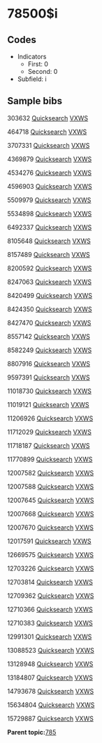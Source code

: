 # 78500$i

## Codes

-   Indicators
    -   First: 0
    -   Second: 0
-   Subfield: i

## Sample bibs

303632 [Quicksearch](https://search.library.yale.edu/catalog/303632) [VXWS](http://prodorbis.library.yale.edu:7014/vxws/GetHoldingsService?bibId=303632)

464718 [Quicksearch](https://search.library.yale.edu/catalog/464718) [VXWS](http://prodorbis.library.yale.edu:7014/vxws/GetHoldingsService?bibId=464718)

3707331 [Quicksearch](https://search.library.yale.edu/catalog/3707331) [VXWS](http://prodorbis.library.yale.edu:7014/vxws/GetHoldingsService?bibId=3707331)

4369879 [Quicksearch](https://search.library.yale.edu/catalog/4369879) [VXWS](http://prodorbis.library.yale.edu:7014/vxws/GetHoldingsService?bibId=4369879)

4534276 [Quicksearch](https://search.library.yale.edu/catalog/4534276) [VXWS](http://prodorbis.library.yale.edu:7014/vxws/GetHoldingsService?bibId=4534276)

4596903 [Quicksearch](https://search.library.yale.edu/catalog/4596903) [VXWS](http://prodorbis.library.yale.edu:7014/vxws/GetHoldingsService?bibId=4596903)

5509979 [Quicksearch](https://search.library.yale.edu/catalog/5509979) [VXWS](http://prodorbis.library.yale.edu:7014/vxws/GetHoldingsService?bibId=5509979)

5534898 [Quicksearch](https://search.library.yale.edu/catalog/5534898) [VXWS](http://prodorbis.library.yale.edu:7014/vxws/GetHoldingsService?bibId=5534898)

6492337 [Quicksearch](https://search.library.yale.edu/catalog/6492337) [VXWS](http://prodorbis.library.yale.edu:7014/vxws/GetHoldingsService?bibId=6492337)

8105648 [Quicksearch](https://search.library.yale.edu/catalog/8105648) [VXWS](http://prodorbis.library.yale.edu:7014/vxws/GetHoldingsService?bibId=8105648)

8157489 [Quicksearch](https://search.library.yale.edu/catalog/8157489) [VXWS](http://prodorbis.library.yale.edu:7014/vxws/GetHoldingsService?bibId=8157489)

8200592 [Quicksearch](https://search.library.yale.edu/catalog/8200592) [VXWS](http://prodorbis.library.yale.edu:7014/vxws/GetHoldingsService?bibId=8200592)

8247063 [Quicksearch](https://search.library.yale.edu/catalog/8247063) [VXWS](http://prodorbis.library.yale.edu:7014/vxws/GetHoldingsService?bibId=8247063)

8420499 [Quicksearch](https://search.library.yale.edu/catalog/8420499) [VXWS](http://prodorbis.library.yale.edu:7014/vxws/GetHoldingsService?bibId=8420499)

8424350 [Quicksearch](https://search.library.yale.edu/catalog/8424350) [VXWS](http://prodorbis.library.yale.edu:7014/vxws/GetHoldingsService?bibId=8424350)

8427470 [Quicksearch](https://search.library.yale.edu/catalog/8427470) [VXWS](http://prodorbis.library.yale.edu:7014/vxws/GetHoldingsService?bibId=8427470)

8557142 [Quicksearch](https://search.library.yale.edu/catalog/8557142) [VXWS](http://prodorbis.library.yale.edu:7014/vxws/GetHoldingsService?bibId=8557142)

8582249 [Quicksearch](https://search.library.yale.edu/catalog/8582249) [VXWS](http://prodorbis.library.yale.edu:7014/vxws/GetHoldingsService?bibId=8582249)

8807916 [Quicksearch](https://search.library.yale.edu/catalog/8807916) [VXWS](http://prodorbis.library.yale.edu:7014/vxws/GetHoldingsService?bibId=8807916)

9597391 [Quicksearch](https://search.library.yale.edu/catalog/9597391) [VXWS](http://prodorbis.library.yale.edu:7014/vxws/GetHoldingsService?bibId=9597391)

11018730 [Quicksearch](https://search.library.yale.edu/catalog/11018730) [VXWS](http://prodorbis.library.yale.edu:7014/vxws/GetHoldingsService?bibId=11018730)

11019121 [Quicksearch](https://search.library.yale.edu/catalog/11019121) [VXWS](http://prodorbis.library.yale.edu:7014/vxws/GetHoldingsService?bibId=11019121)

11206926 [Quicksearch](https://search.library.yale.edu/catalog/11206926) [VXWS](http://prodorbis.library.yale.edu:7014/vxws/GetHoldingsService?bibId=11206926)

11712029 [Quicksearch](https://search.library.yale.edu/catalog/11712029) [VXWS](http://prodorbis.library.yale.edu:7014/vxws/GetHoldingsService?bibId=11712029)

11718187 [Quicksearch](https://search.library.yale.edu/catalog/11718187) [VXWS](http://prodorbis.library.yale.edu:7014/vxws/GetHoldingsService?bibId=11718187)

11770899 [Quicksearch](https://search.library.yale.edu/catalog/11770899) [VXWS](http://prodorbis.library.yale.edu:7014/vxws/GetHoldingsService?bibId=11770899)

12007582 [Quicksearch](https://search.library.yale.edu/catalog/12007582) [VXWS](http://prodorbis.library.yale.edu:7014/vxws/GetHoldingsService?bibId=12007582)

12007588 [Quicksearch](https://search.library.yale.edu/catalog/12007588) [VXWS](http://prodorbis.library.yale.edu:7014/vxws/GetHoldingsService?bibId=12007588)

12007645 [Quicksearch](https://search.library.yale.edu/catalog/12007645) [VXWS](http://prodorbis.library.yale.edu:7014/vxws/GetHoldingsService?bibId=12007645)

12007668 [Quicksearch](https://search.library.yale.edu/catalog/12007668) [VXWS](http://prodorbis.library.yale.edu:7014/vxws/GetHoldingsService?bibId=12007668)

12007670 [Quicksearch](https://search.library.yale.edu/catalog/12007670) [VXWS](http://prodorbis.library.yale.edu:7014/vxws/GetHoldingsService?bibId=12007670)

12017591 [Quicksearch](https://search.library.yale.edu/catalog/12017591) [VXWS](http://prodorbis.library.yale.edu:7014/vxws/GetHoldingsService?bibId=12017591)

12669575 [Quicksearch](https://search.library.yale.edu/catalog/12669575) [VXWS](http://prodorbis.library.yale.edu:7014/vxws/GetHoldingsService?bibId=12669575)

12703226 [Quicksearch](https://search.library.yale.edu/catalog/12703226) [VXWS](http://prodorbis.library.yale.edu:7014/vxws/GetHoldingsService?bibId=12703226)

12703814 [Quicksearch](https://search.library.yale.edu/catalog/12703814) [VXWS](http://prodorbis.library.yale.edu:7014/vxws/GetHoldingsService?bibId=12703814)

12709362 [Quicksearch](https://search.library.yale.edu/catalog/12709362) [VXWS](http://prodorbis.library.yale.edu:7014/vxws/GetHoldingsService?bibId=12709362)

12710366 [Quicksearch](https://search.library.yale.edu/catalog/12710366) [VXWS](http://prodorbis.library.yale.edu:7014/vxws/GetHoldingsService?bibId=12710366)

12710383 [Quicksearch](https://search.library.yale.edu/catalog/12710383) [VXWS](http://prodorbis.library.yale.edu:7014/vxws/GetHoldingsService?bibId=12710383)

12991301 [Quicksearch](https://search.library.yale.edu/catalog/12991301) [VXWS](http://prodorbis.library.yale.edu:7014/vxws/GetHoldingsService?bibId=12991301)

13088523 [Quicksearch](https://search.library.yale.edu/catalog/13088523) [VXWS](http://prodorbis.library.yale.edu:7014/vxws/GetHoldingsService?bibId=13088523)

13128948 [Quicksearch](https://search.library.yale.edu/catalog/13128948) [VXWS](http://prodorbis.library.yale.edu:7014/vxws/GetHoldingsService?bibId=13128948)

13184807 [Quicksearch](https://search.library.yale.edu/catalog/13184807) [VXWS](http://prodorbis.library.yale.edu:7014/vxws/GetHoldingsService?bibId=13184807)

14793678 [Quicksearch](https://search.library.yale.edu/catalog/14793678) [VXWS](http://prodorbis.library.yale.edu:7014/vxws/GetHoldingsService?bibId=14793678)

15634804 [Quicksearch](https://search.library.yale.edu/catalog/15634804) [VXWS](http://prodorbis.library.yale.edu:7014/vxws/GetHoldingsService?bibId=15634804)

15729887 [Quicksearch](https://search.library.yale.edu/catalog/15729887) [VXWS](http://prodorbis.library.yale.edu:7014/vxws/GetHoldingsService?bibId=15729887)

**Parent topic:**[785](../../tags/785/785.md)

